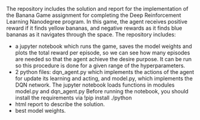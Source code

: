 The repository includes the solution and report for the implementation of the Banana Game assignment for completing the Deep Reinforcement Learning Nanodegree program. In this game, the agent receives positive reward if it finds yellow bananas, and negative rewards as it finds blue bananas as it navigates through the space. The repository includes:
- a jupyter notebook which runs the game, saves the model weights and plots the total reward per episode, so we can see how many episodes are needed so that the agent achieve the desire purpose. It can be run so this procedure is done for a given range of the hyperparameters.
- 2 python files: dqn_agent.py which implements the actions of the agent for update its learning and acting, and model.py, which implements the DQN network.
The jupyter notebook loads functions in modules model.py and dqn_agent.py Before running the notebook, you should install the requirements via 
!pip install ./python
- html report to describe the solution.
- best model weights.
